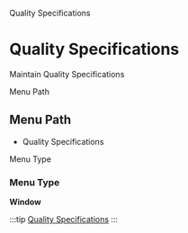 
Quality Specifications
# Quality Specifications


Maintain Quality Specifications

Menu Path
## Menu Path



- Quality Specifications

Menu Type
### Menu Type

**Window**


:::tip
[Quality Specifications](functional-guide/window/window-quality-specifications.md)
:::